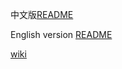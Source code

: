 中文版[README](./README_CN.md)

English version [README](./README_EN.md)

[wiki](https://github.com/deepglint/LIO2InteractiveSLAM/wiki)
